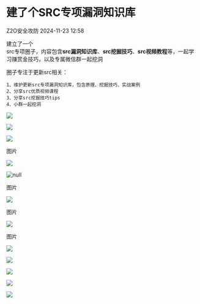 #  建了个SRC专项漏洞知识库   
 Z2O安全攻防   2024-11-23 12:58  
  
建立了一个  
src专项圈子，内容包含**src漏洞知识库**、**src挖掘技巧**、**src视频教程**等，一起学习赚赏金技巧，以及专属微信群一起挖洞  
  
圈子专注于更新src相关：  
  
```
1、维护更新src专项漏洞知识库，包含原理、挖掘技巧、实战案例
2、分享src优质视频课程
3、分享src挖掘技巧tips
4、小群一起挖洞
```  
  
  
![](https://mmbiz.qpic.cn/sz_mmbiz_png/h8P1KUHOKuY813zmiaXibeTuHFXd8WtJAOABrvjQvw6cnCXlwS05xyzHjx9JgU7j83aReoqqUbdpiaMX2HeudxqYg/640?wx_fmt=png&from=appmsg "")  
  
![](https://mmbiz.qpic.cn/sz_mmbiz_png/h8P1KUHOKuY813zmiaXibeTuHFXd8WtJAOXg868PqXyjsACp9LhuEeyfB2kTZVOt5Pz48txg7ueRUvDdeefTNKdg/640?wx_fmt=png&from=appmsg "")  
  
  
![](https://mmbiz.qpic.cn/sz_mmbiz_jpg/h8P1KUHOKuYgNUapJqQxicbYTJoohoBK32iat5p76xlsgd6bdhZsdAgtNzPEv9CEOh96qgHK3ibHHBa4kRibjQeuibw/640?wx_fmt=jpeg "")  
  
图片  
  
![](https://mmbiz.qpic.cn/sz_mmbiz_png/h8P1KUHOKuYrUoo5XZpxN9Inq87ic71D6aUeMdaWrKXgYYia2On8nMA7bqWDySa8odAq1a0kkp3WFgf0Zp0Eut0A/640?wx_fmt=png&from=appmsg "")  
  
![](https://mmbiz.qpic.cn/sz_mmbiz_jpg/h8P1KUHOKuZDDDv3NsbJDuSicLzBbwVDCPFgbmiaJ4ibf4LRgafQDdYodOgakdpbU1H6XfFQCL81VTudGBv2WniaDA/640?wx_fmt=other&from=appmsg&wxfrom=5&wx_lazy=1&wx_co=1&tp=webp "null")  
  
图片  
  
![](https://mmbiz.qpic.cn/sz_mmbiz_png/h8P1KUHOKub5zKpgA0HmT6klBJg9IugIx3z6YtXqmOkmp18nLD3bpyy8w4daHlAWQn4HiauibfBAk0mrh2qNlY8A/640?wx_fmt=other&from=appmsg&tp=webp&wxfrom=5&wx_lazy=1&wx_co=1 "")  
  
  
图片  
  
![](https://mmbiz.qpic.cn/sz_mmbiz_png/h8P1KUHOKub5zKpgA0HmT6klBJg9IugI5tZcaxhZn1icWvbgupXzkwybR5pCzxge4SKxSM5z4s9kwOmvuI3cIkQ/640?wx_fmt=other&from=appmsg&tp=webp&wxfrom=5&wx_lazy=1&wx_co=1 "")  
  
图片  
  
![](https://mmbiz.qpic.cn/sz_mmbiz_png/h8P1KUHOKuY813zmiaXibeTuHFXd8WtJAOHgjJxnq1ibibJgVUx3LwCjZj62vygx8w6rxia1icmIWiax2YlP6S6LmlmlQ/640?wx_fmt=png&from=appmsg "")  
  
![](https://mmbiz.qpic.cn/sz_mmbiz_png/h8P1KUHOKuY813zmiaXibeTuHFXd8WtJAOApVm8H605qOibxia5DqPHfbWD6lmcweDjGv4DLl45waD068ugw2Iv2vg/640?wx_fmt=png&from=appmsg "")  
  
![](https://mmbiz.qpic.cn/sz_mmbiz_png/h8P1KUHOKuY813zmiaXibeTuHFXd8WtJAOwldaSATYOh1WQpk1qz15rLxehOAn4aK7tdbSyNEuHDZpIISCtl6Q8w/640?wx_fmt=png&from=appmsg "")  
  
![](https://mmbiz.qpic.cn/sz_mmbiz_png/h8P1KUHOKub5zKpgA0HmT6klBJg9IugIstia27YLJFBtC5icJO6gHLLgzRDqib6upI3BsVFfLL02w6Q8jIRRp0NJA/640?wx_fmt=other&from=appmsg&tp=webp&wxfrom=5&wx_lazy=1&wx_co=1 "")  
  
![](https://mmbiz.qpic.cn/sz_mmbiz_png/h8P1KUHOKuYrUoo5XZpxN9Inq87ic71D6JWUFIwPbP7Au1PYLXTplb3bbFZFlaYDtXXTqPdzOO6iaFz8F7r8WUPw/640?wx_fmt=png&from=appmsg "")  
  
